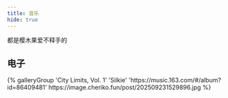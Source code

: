 ```yaml
---
title: 音乐
hide: true
---
```


都是樱木果爱不释手的

## 电子

<div class="gallery-group-main">
{% galleryGroup 'City Limits, Vol. 1' 'Silkie' 'https://music.163.com/#/album?id=86409481' https://image.cheriko.fun/post/202509231529896.jpg %}
</div>

<!-- ## 整活

<div class="gallery-group-main">
{% galleryGroup '细菌（军团）人' '舍弃一切（被迫）去战斗的男人' 'https://www.bilibili.com/video/BV1vK411G7Q2/' https://image.cheriko.fun/post/202405132147064.jpg %}

{% galleryGroup 'Top 5 Kirby' '标准结局' 'https://www.bilibili.com/video/BV1sM4y1k7tj/' https://image.cheriko.fun/post/202405132152804.png %}

{% galleryGroup '星之卡比吧吧友无灵AB+使用例' '驚愕の笑顔の精子って臭いの？' 'https://www.bilibili.com/video/BV1f741167ww' https://image.cheriko.fun/post/202405132150223.jpg %}
</div>


## 手书

<div class="gallery-group-main">
{% galleryGroup '【手书动画】将宝石打破就可以缓解~狂气的鱼淘淘' '雨涛涛你冷静点' 'https://www.bilibili.com/video/BV1jV411Z74d' https://image.cheriko.fun/post/202405132153545.jpg %}
</div>

## 攻略

<div class="gallery-group-main">
{% galleryGroup '全收集流程攻略 星之卡比探索发现+星耀世界 星之卡比吧-接力攻略活动' '接力攻略 站主负责3-1和3-2' 'https://www.bilibili.com/video/BV163aPzVEW2' https://image.cheriko.fun/post/202509231508029.jpeg %}
</div> -->